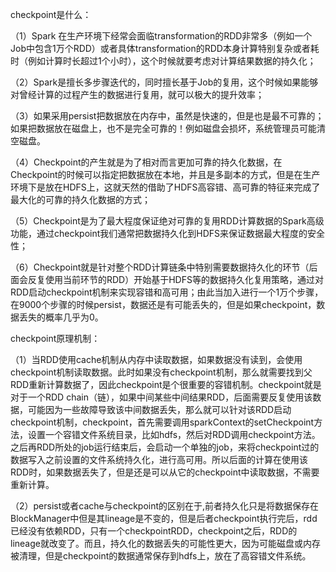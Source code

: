 checkpoint是什么：

（1）Spark 在生产环境下经常会面临transformation的RDD非常多（例如一个Job中包含1万个RDD）或者具体transformation的RDD本身计算特别复杂或者耗时（例如计算时长超过1个小时），这个时候就要考虑对计算结果数据的持久化；

（2）Spark是擅长多步骤迭代的，同时擅长基于Job的复用，这个时候如果能够对曾经计算的过程产生的数据进行复用，就可以极大的提升效率；

（3）如果采用persist把数据放在内存中，虽然是快速的，但是也是最不可靠的；如果把数据放在磁盘上，也不是完全可靠的！例如磁盘会损坏，系统管理员可能清空磁盘。

（4）Checkpoint的产生就是为了相对而言更加可靠的持久化数据，在Checkpoint的时候可以指定把数据放在本地，并且是多副本的方式，但是在生产环境下是放在HDFS上，这就天然的借助了HDFS高容错、高可靠的特征来完成了最大化的可靠的持久化数据的方式；

（5）Checkpoint是为了最大程度保证绝对可靠的复用RDD计算数据的Spark高级功能，通过checkpoint我们通常把数据持久化到HDFS来保证数据最大程度的安全性；

（6）Checkpoint就是针对整个RDD计算链条中特别需要数据持久化的环节（后面会反复使用当前环节的RDD）开始基于HDFS等的数据持久化复用策略，通过对RDD启动checkpoint机制来实现容错和高可用；由此当加入进行一个1万个步骤，在9000个步骤的时候persist，数据还是有可能丢失的，但是如果checkpoint，数据丢失的概率几乎为0。

checkpoint原理机制：

（1）当RDD使用cache机制从内存中读取数据，如果数据没有读到，会使用checkpoint机制读取数据。此时如果没有checkpoint机制，那么就需要找到父RDD重新计算数据了，因此checkpoint是个很重要的容错机制。checkpoint就是对于一个RDD chain（链），如果中间某些中间结果RDD，后面需要反复使用该数据，可能因为一些故障导致该中间数据丢失，那么就可以针对该RDD启动checkpoint机制，checkpoint，首先需要调用sparkContext的setCheckpoint方法，设置一个容错文件系统目录，比如hdfs，然后对RDD调用checkpoint方法。之后再RDD所处的job运行结束后，会启动一个单独的job，来将checkpoint过的数据写入之前设置的文件系统持久化，进行高可用。所以后面的计算在使用该RDD时，如果数据丢失了，但是还是可以从它的checkpoint中读取数据，不需要重新计算。

（2）persist或者cache与checkpoint的区别在于,前者持久化只是将数据保存在BlockManager中但是其lineage是不变的，但是后者checkpoint执行完后，rdd已经没有依赖RDD，只有一个checkpointRDD，checkpoint之后，RDD的lineage就改变了。而且，持久化的数据丢失的可能性更大，因为可能磁盘或内存被清理，但是checkpoint的数据通常保存到hdfs上，放在了高容错文件系统。